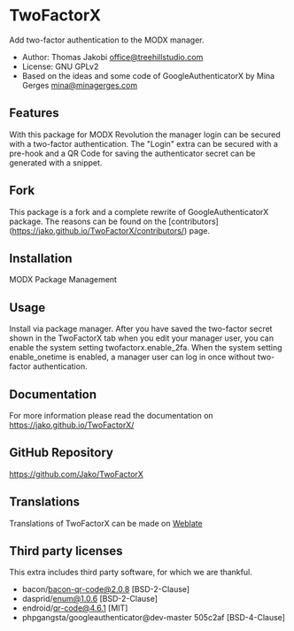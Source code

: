 # TwoFactorX

Add two-factor authentication to the MODX manager.

- Author: Thomas Jakobi <office@treehillstudio.com>
- License: GNU GPLv2
- Based on the ideas and some code of GoogleAuthenticatorX by Mina Gerges <mina@minagerges.com>

## Features

With this package for MODX Revolution the manager login can be secured with a
two-factor authentication. The "Login" extra can be secured with a pre-hook and
a QR Code for saving the authenticator secret can be generated with a snippet.

## Fork

This package is a fork and a complete rewrite of GoogleAuthenticatorX package.
The reasons can be found on the [contributors]
(https://jako.github.io/TwoFactorX/contributors/) page.

## Installation

MODX Package Management

## Usage

Install via package manager. After you have saved the two-factor secret shown in
the TwoFactorX tab when you edit your manager user, you can enable the system
setting twofactorx.enable_2fa. When the system setting enable_onetime is
enabled, a manager user can log in once without two-factor authentication.

## Documentation

For more information please read the documentation on
https://jako.github.io/TwoFactorX/

## GitHub Repository

https://github.com/Jako/TwoFactorX

## Translations

Translations of TwoFactorX can be made on
[Weblate](https://hosted.weblate.org/projects/modx-extras/twofactorx/)

## Third party licenses

This extra includes third party software, for which we are thankful.

* bacon/bacon-qr-code@2.0.8 [BSD-2-Clause]
* dasprid/enum@1.0.6 [BSD-2-Clause]
* endroid/qr-code@4.6.1 [MIT]
* phpgangsta/googleauthenticator@dev-master 505c2af [BSD-4-Clause]